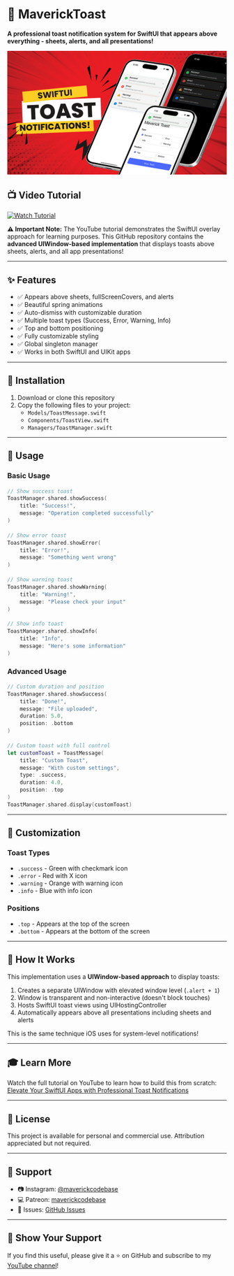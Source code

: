 # 🎉 MaverickToast

**A professional toast notification system for SwiftUI that appears above everything - sheets, alerts, and all presentations!**

![MaverickToast Banner](assets/thumbnail.png)

## 📺 Video Tutorial

[![Watch Tutorial](https://img.shields.io/badge/YouTube-Watch%20Tutorial-red?style=for-the-badge&logo=youtube)](https://www.youtube.com/watch?v=Sj6hG3OSVX0)

**⚠️ Important Note:** The YouTube tutorial demonstrates the SwiftUI overlay approach for learning purposes. This GitHub repository contains the **advanced UIWindow-based implementation** that displays toasts above sheets, alerts, and all app presentations!

---

## ✨ Features

- ✅ Appears above sheets, fullScreenCovers, and alerts
- ✅ Beautiful spring animations
- ✅ Auto-dismiss with customizable duration
- ✅ Multiple toast types (Success, Error, Warning, Info)
- ✅ Top and bottom positioning
- ✅ Fully customizable styling
- ✅ Global singleton manager
- ✅ Works in both SwiftUI and UIKit apps

---

## 🚀 Installation

1. Download or clone this repository
2. Copy the following files to your project:
   - `Models/ToastMessage.swift`
   - `Components/ToastView.swift`
   - `Managers/ToastManager.swift`

---

## 📖 Usage

### Basic Usage

```swift
// Show success toast
ToastManager.shared.showSuccess(
    title: "Success!",
    message: "Operation completed successfully"
)

// Show error toast
ToastManager.shared.showError(
    title: "Error!",
    message: "Something went wrong"
)

// Show warning toast
ToastManager.shared.showWarning(
    title: "Warning!",
    message: "Please check your input"
)

// Show info toast
ToastManager.shared.showInfo(
    title: "Info",
    message: "Here's some information"
)
```

### Advanced Usage

```swift
// Custom duration and position
ToastManager.shared.showSuccess(
    title: "Done!",
    message: "File uploaded",
    duration: 5.0,
    position: .bottom
)

// Custom toast with full control
let customToast = ToastMessage(
    title: "Custom Toast",
    message: "With custom settings",
    type: .success,
    duration: 4.0,
    position: .top
)
ToastManager.shared.display(customToast)
```

---

## 🎨 Customization

### Toast Types

- `.success` - Green with checkmark icon
- `.error` - Red with X icon
- `.warning` - Orange with warning icon
- `.info` - Blue with info icon

### Positions

- `.top` - Appears at the top of the screen
- `.bottom` - Appears at the bottom of the screen

---

## 🔧 How It Works

This implementation uses a **UIWindow-based approach** to display toasts:

1. Creates a separate UIWindow with elevated window level (`.alert + 1`)
2. Window is transparent and non-interactive (doesn't block touches)
3. Hosts SwiftUI toast views using UIHostingController
4. Automatically appears above all presentations including sheets and alerts

This is the same technique iOS uses for system-level notifications!

---

## 🎓 Learn More

Watch the full tutorial on YouTube to learn how to build this from scratch:
[Elevate Your SwiftUI Apps with Professional Toast Notifications](https://www.youtube.com/watch?v=Sj6hG3OSVX0)

---

## 📄 License

This project is available for personal and commercial use. Attribution appreciated but not required.

---

## 💬 Support

- 📷 Instagram: [@maverickcodebase](https://www.instagram.com/maverickcodebase/)
- 💻 Patreon: [maverickcodebase](https://www.patreon.com/c/maverickcodebase)
- 📧 Issues: [GitHub Issues](https://github.com/maverickcodebase/MaverickToast/issues)

---

## 🌟 Show Your Support

If you find this useful, please give it a ⭐️ on GitHub and subscribe to my [YouTube channel](https://www.youtube.com/@MaverickCodebase)!
